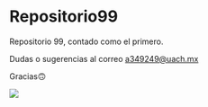 # Repositorio99
Repositorio 99, contado como el primero.

Dudas o sugerencias al correo a349249@uach.mx

Gracias🙃

![](https://www.google.com/search?q=perrito+con+lentes&rlz=1C1CHBD_esUS976US976&source=lnms&tbm=isch&sa=X&ved=2ahUKEwj17_a64vP2AhUNkWoFHdj0C-sQ_AUoAXoECAEQAw&biw=1920&bih=969&dpr=1#imgrc=_yXYmqqTWjDWHM&imgdii=JvaAWsrSej8XQM)

